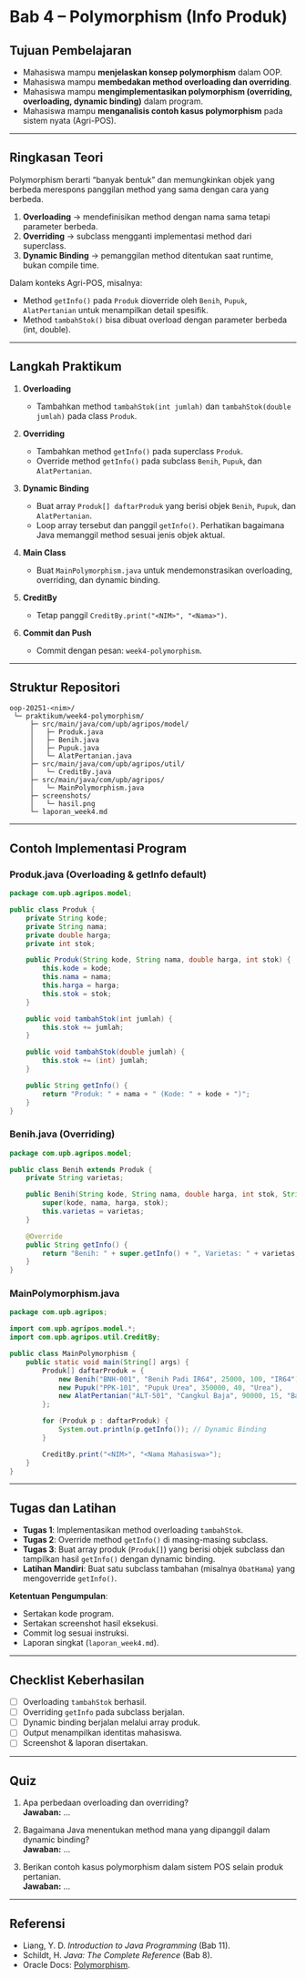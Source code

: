 # Bab 4 – Polymorphism (Info Produk)

## Tujuan Pembelajaran
- Mahasiswa mampu **menjelaskan konsep polymorphism** dalam OOP.  
- Mahasiswa mampu **membedakan method overloading dan overriding**.  
- Mahasiswa mampu **mengimplementasikan polymorphism (overriding, overloading, dynamic binding)** dalam program.  
- Mahasiswa mampu **menganalisis contoh kasus polymorphism** pada sistem nyata (Agri-POS).  

---

## Ringkasan Teori
Polymorphism berarti “banyak bentuk” dan memungkinkan objek yang berbeda merespons panggilan method yang sama dengan cara yang berbeda.  
1. **Overloading** → mendefinisikan method dengan nama sama tetapi parameter berbeda.  
2. **Overriding** → subclass mengganti implementasi method dari superclass.  
3. **Dynamic Binding** → pemanggilan method ditentukan saat runtime, bukan compile time.  

Dalam konteks Agri-POS, misalnya:  
- Method `getInfo()` pada `Produk` dioverride oleh `Benih`, `Pupuk`, `AlatPertanian` untuk menampilkan detail spesifik.  
- Method `tambahStok()` bisa dibuat overload dengan parameter berbeda (int, double).  

---

## Langkah Praktikum
1. **Overloading**  
   - Tambahkan method `tambahStok(int jumlah)` dan `tambahStok(double jumlah)` pada class `Produk`.  

2. **Overriding**  
   - Tambahkan method `getInfo()` pada superclass `Produk`.  
   - Override method `getInfo()` pada subclass `Benih`, `Pupuk`, dan `AlatPertanian`.  

3. **Dynamic Binding**  
   - Buat array `Produk[] daftarProduk` yang berisi objek `Benih`, `Pupuk`, dan `AlatPertanian`.  
   - Loop array tersebut dan panggil `getInfo()`. Perhatikan bagaimana Java memanggil method sesuai jenis objek aktual.  

4. **Main Class**  
   - Buat `MainPolymorphism.java` untuk mendemonstrasikan overloading, overriding, dan dynamic binding.  

5. **CreditBy**  
   - Tetap panggil `CreditBy.print("<NIM>", "<Nama>")`.  

6. **Commit dan Push**  
   - Commit dengan pesan: `week4-polymorphism`.  

---

## Struktur Repositori
```
oop-20251-<nim>/
 └─ praktikum/week4-polymorphism/
     ├─ src/main/java/com/upb/agripos/model/
     │   ├─ Produk.java
     │   ├─ Benih.java
     │   ├─ Pupuk.java
     │   └─ AlatPertanian.java
     ├─ src/main/java/com/upb/agripos/util/
     │   └─ CreditBy.java
     ├─ src/main/java/com/upb/agripos/
     │   └─ MainPolymorphism.java
     ├─ screenshots/
     │   └─ hasil.png
     └─ laporan_week4.md
```

---

## Contoh Implementasi Program

### Produk.java (Overloading & getInfo default)
```java
package com.upb.agripos.model;

public class Produk {
    private String kode;
    private String nama;
    private double harga;
    private int stok;

    public Produk(String kode, String nama, double harga, int stok) {
        this.kode = kode;
        this.nama = nama;
        this.harga = harga;
        this.stok = stok;
    }

    public void tambahStok(int jumlah) {
        this.stok += jumlah;
    }

    public void tambahStok(double jumlah) {
        this.stok += (int) jumlah;
    }

    public String getInfo() {
        return "Produk: " + nama + " (Kode: " + kode + ")";
    }
}
```

### Benih.java (Overriding)
```java
package com.upb.agripos.model;

public class Benih extends Produk {
    private String varietas;

    public Benih(String kode, String nama, double harga, int stok, String varietas) {
        super(kode, nama, harga, stok);
        this.varietas = varietas;
    }

    @Override
    public String getInfo() {
        return "Benih: " + super.getInfo() + ", Varietas: " + varietas;
    }
}
```

### MainPolymorphism.java
```java
package com.upb.agripos;

import com.upb.agripos.model.*;
import com.upb.agripos.util.CreditBy;

public class MainPolymorphism {
    public static void main(String[] args) {
        Produk[] daftarProduk = {
            new Benih("BNH-001", "Benih Padi IR64", 25000, 100, "IR64"),
            new Pupuk("PPK-101", "Pupuk Urea", 350000, 40, "Urea"),
            new AlatPertanian("ALT-501", "Cangkul Baja", 90000, 15, "Baja")
        };

        for (Produk p : daftarProduk) {
            System.out.println(p.getInfo()); // Dynamic Binding
        }

        CreditBy.print("<NIM>", "<Nama Mahasiswa>");
    }
}
```

---

## Tugas dan Latihan
- **Tugas 1**: Implementasikan method overloading `tambahStok`.  
- **Tugas 2**: Override method `getInfo()` di masing-masing subclass.  
- **Tugas 3**: Buat array produk (`Produk[]`) yang berisi objek subclass dan tampilkan hasil `getInfo()` dengan dynamic binding.  
- **Latihan Mandiri**: Buat satu subclass tambahan (misalnya `ObatHama`) yang mengoverride `getInfo()`.  

**Ketentuan Pengumpulan**:  
- Sertakan kode program.  
- Sertakan screenshot hasil eksekusi.  
- Commit log sesuai instruksi.  
- Laporan singkat (`laporan_week4.md`).  

---

## Checklist Keberhasilan
- [ ] Overloading `tambahStok` berhasil.  
- [ ] Overriding `getInfo` pada subclass berjalan.  
- [ ] Dynamic binding berjalan melalui array produk.  
- [ ] Output menampilkan identitas mahasiswa.  
- [ ] Screenshot & laporan disertakan.  

---

## Quiz
1. Apa perbedaan overloading dan overriding?  
   **Jawaban:** …  

2. Bagaimana Java menentukan method mana yang dipanggil dalam dynamic binding?  
   **Jawaban:** …  

3. Berikan contoh kasus polymorphism dalam sistem POS selain produk pertanian.  
   **Jawaban:** …  

---

## Referensi
- Liang, Y. D. *Introduction to Java Programming* (Bab 11).  
- Schildt, H. *Java: The Complete Reference* (Bab 8).  
- Oracle Docs: [Polymorphism](https://docs.oracle.com/javase/tutorial/java/IandI/polymorphism.html).  
